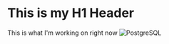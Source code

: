 # This is my H1 Header

This is what I'm working on right now
![PostgreSQL](https://www.postgresql.org/media/img/about/press/elephant.png)
